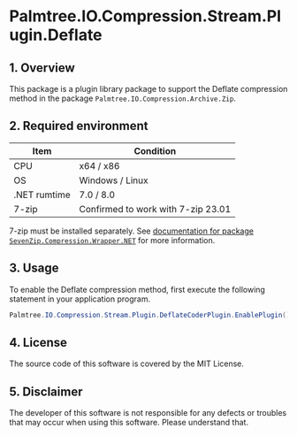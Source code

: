 ﻿# Palmtree.IO.Compression.Stream.Plugin.Deflate

## 1. Overview

<!--
このパッケージは、パッケージ"Palmtree.IO.Compression.Archive.Zip"でDeflate圧縮方式をサポートするためのプラグインライブラリのパッケージです。
-->
This package is a plugin library package to support the Deflate compression method in the package `Palmtree.IO.Compression.Archive.Zip`.

## 2. Required environment


| Item | Condition |
| --- | --- |
| CPU | x64 / x86 |
| OS | Windows / Linux |
| .NET rumtime | 7.0 / 8.0 |
| 7-zip | Confirmed to work with 7-zip 23.01 |

<!--
別途、 7-zip のインストールが必要です。
詳細については パッケージ "SevenZip.Compression.Wrapper.NET" のドキュメントを参照してください。
-->
7-zip must be installed separately.
See [documentation for package `SevenZip.Compression.Wrapper.NET`](https://github.com/rougemeilland/SevenZip.Compression.Wrapper.NET/blob/main/docs/HowToInstall7z_en.md) for more information.

## 3. Usage

<!--
Deflate圧縮方式を有効にするためには、アプリケーションプログラムで最初に以下のステートメントを実行してください。
-->
To enable the Deflate compression method, first execute the following statement in your application program.

```csharp
Palmtree.IO.Compression.Stream.Plugin.DeflateCoderPlugin.EnablePlugin();
```


## 4. License
The source code of this software is covered by the MIT License.

## 5. Disclaimer
The developer of this software is not responsible for any defects or troubles that may occur when using this software. Please understand that.
